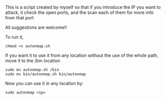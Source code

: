 This is a script created by myself so that if you introduce the IP you want to attack, it check the open ports, and the scan each of them for more info from that port

All suggestions are welcome!!

To run it, 

```
chmod +x autonmap.sh
```

If you want it to use it from any location without the use of the whole path, move it to the /bin location

```
sudo mv autonmap.sh /bin
sudo mv bin/autonmap.sh bin/autonmap
```

Now you can use it in any location by:

```
sudo autonmap <ip>
```
